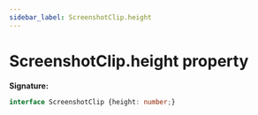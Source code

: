 ```yaml
---
sidebar_label: ScreenshotClip.height
---
```

# ScreenshotClip.height property

**Signature:**

```typescript
interface ScreenshotClip {height: number;}
```
